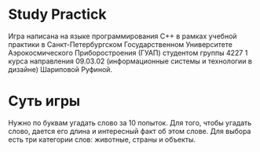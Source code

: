 # Study Practick
Игра написана на языке программирования C++ в рамках учебной практики в Санкт-Петербургском Государственном Университете Аэрокосмического Приборостроения (ГУАП) студентом группы 4227 1 курса направления 09.03.02 (информационные системы и технологии в дизайне) Шариповой Руфиной. 
# Суть игры
Нужно по буквам угадать слово за 10 попыток. Для того, чтобы угадать слово, дается его длина и интересный факт об этом слове. Для выбора есть три категории слов: животные, страны и объекты.
